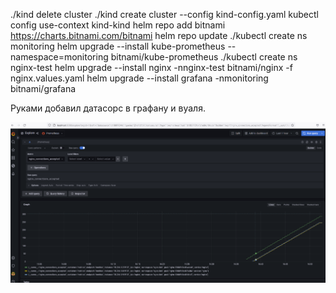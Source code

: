 ./kind delete cluster
./kind create cluster --config kind-config.yaml
kubectl config use-context kind-kind
helm repo add bitnami https://charts.bitnami.com/bitnami
helm repo update
./kubectl create ns monitoring
helm upgrade --install kube-prometheus --namespace=monitoring bitnami/kube-prometheus
./kubectl create ns nginx-test
helm upgrade --install nginx -nnginx-test bitnami/nginx -f nginx.values.yaml
helm upgrade --install grafana -nmonitoring bitnami/grafana

Руками добавил датасорс в графану и вуаля.

![img.png](img.png)
